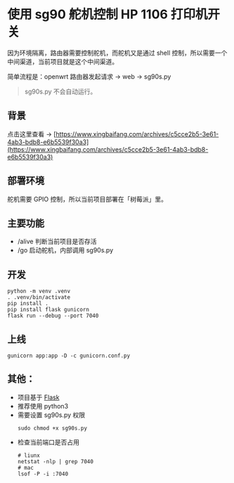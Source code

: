 # 使用 sg90 舵机控制 HP 1106 打印机开关

因为环境隔离，路由器需要控制舵机，而舵机又是通过 shell 控制，所以需要一个中间渠道，当前项目就是这个中间渠道。

简单流程是：openwrt 路由器发起请求 -> web -> sg90s.py

> sg90s.py 不会自动运行。 

## 背景
点击这里查看 -> [https://www.xingbaifang.com/archives/c5cce2b5-3e61-4ab3-bdb8-e6b5539f30a3](https://www.xingbaifang.com/archives/c5cce2b5-3e61-4ab3-bdb8-e6b5539f30a3)

## 部署环境
舵机需要 GPIO 控制，所以当前项目部署在「树莓派」里。


## 主要功能
* /alive 判断当前项目是否存活
* /go 启动舵机，内部调用 sg90s.py

## 开发
```
python -m venv .venv
. .venv/bin/activate
pip install .
pip install flask gunicorn
flask run --debug --port 7040
```

## 上线
```
gunicorn app:app -D -c gunicorn.conf.py
```

## 其他：
* 项目基于 [Flask](https://flask.palletsprojects.com/en/3.0.x/installation/#)
* 推荐使用 python3
* 需要设置 sg90s.py 权限
   ```
  sudo chmod +x sg90s.py
  ```
* 检查当前端口是否占用
  ```
  # liunx
  netstat -nlp | grep 7040
  # mac
  lsof -P -i :7040
  ```
